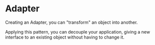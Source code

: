 # Adapter

Creating an Adapter, you can "transform" an object into another.

Applying this pattern, you can decouple your application, giving a new interface to an existing object without having to change it.